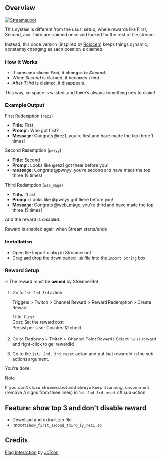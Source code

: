 ## Overview
[![Streamer.bot](https://img.shields.io/badge/Streamer.bot-v0.2.6%2B-blue?style=flat)](https://streamer.bot)

This system is different from the usual setup, where rewards like First, Second, and Third are claimed once and locked for the rest of the stream.

Instead, this code version (inspired by [Rolocen](https://www.twitch.tv/rolocen)) keeps things dynamic, constantly changing as each position is claimed.

### How It Works
- If someone claims *First*, it changes to *Second*.
- When *Second* is claimed, it becomes *Third*.
- After *Third* is claimed, it disappears.

This way, no space is wasted, and there’s always something new to claim!

### Example Output
First Redemption (`rez1`)
- **Title:** First
- **Prompt:** Who got first?
- **Message:** Congrats @rez1, you're first and have made the top three 1 times!  

Second Redemption (`pwnyy`)
- **Title:** Second
- **Prompt:** Looks like @rez1 got there before you!
- **Message:** Congrats @pwnyy, you're second and have made the top three 10 times!  

Third Redemption (`web_mage`)
- **Title:** Third
- **Prompt:** Looks like @pwnyy got there before you!
- **Message:** Congrats @web_màge, you're third and have made the top three 15 times!

And the reward is disabled.

Reward is enabled again when Stream starts/ends.

### Installation
- Open the Import dialog in Streamer.bot
- Drag and drop the downloaded `.sb` file into the `Import String` box

### Reward Setup
⭐ The reward must be **owned** by StreamerBot

1. Go to `1st 2nd 3rd` action

    Triggers > Twitch > Channel Reward > Reward Redemption > Create Reward

    Title: `First` <br>
    Cost: Set the reward cost <br>
    Persist per User Counter: ☑️ check

2. Go to Platforms > Twitch > Channel Point Rewards
   Select `first` reward and right-click to get rewardId

3. Go to the `1st, 2nd, 3rd reset` action and put that rewardId in the sub-actions argument.

You're done.

> [!NOTE]
> If you don't close streamer.bot and always keep it running, uncomment (remove // signs from three lines) in `1st 2nd 3rd reset` c# sub-action

## Feature: show top 3 and don't disable reward
- Download and extract zip file
- Import `show_first_second_third_by_rez1.sb`

## Credits
[Flag Interaction](https://rive.app/marketplace/4993-10101-flag-interaction/) by [JcToon](https://rive.app/@JcToon)
